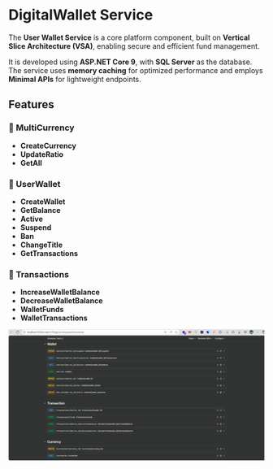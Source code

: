 #  DigitalWallet Service

The **User Wallet Service** is a core platform component, built on **Vertical Slice Architecture (VSA)**, enabling secure and efficient fund management.  

It is developed using **ASP.NET Core 9**, with **SQL Server** as the database. The service uses **memory caching** for optimized performance and employs **Minimal APIs** for lightweight endpoints.

## Features

### 🔹 MultiCurrency
- **CreateCurrency** 
- **UpdateRatio** 
- **GetAll** 

### 🔹 UserWallet
- **CreateWallet** 
- **GetBalance** 
- **Active** 
- **Suspend**
- **Ban**
- **ChangeTitle**
- **GetTransactions**

### 🔹 Transactions
- **IncreaseWalletBalance** 
- **DecreaseWalletBalance**
- **WalletFunds** 
- **WalletTransactions**

![Endpoints](wallet-endpoints.png)
